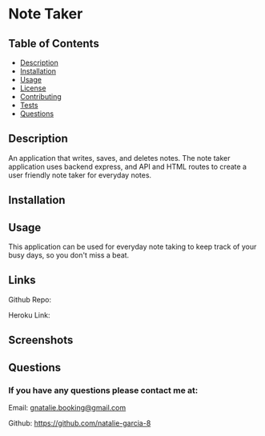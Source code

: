 # Note Taker

## Table of Contents
* [Description](#description)
* [Installation](#installation)
* [Usage](#usage)
* [License](#license)
* [Contributing](#contributing)
* [Tests](#tests)
* [Questions](#questions)

## Description
An application that writes, saves, and deletes notes. The note taker application uses backend express, and  API and HTML routes to create a user friendly note taker for everyday notes.

## Installation 


## Usage
This application can be used for everyday note taking to keep track of your busy days, so you don't miss a beat. 

## Links
Github Repo: 

Heroku Link: 

## Screenshots


## Questions 
### If you have any questions please contact me at:
Email: gnatalie.booking@gmail.com

Github: https://github.com/natalie-garcia-8